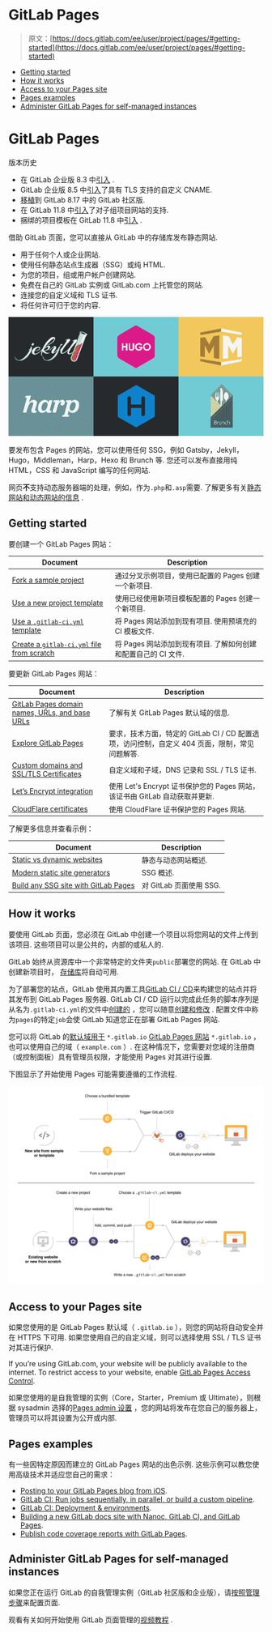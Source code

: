 # GitLab Pages

> 原文：[https://docs.gitlab.com/ee/user/project/pages/#getting-started](https://docs.gitlab.com/ee/user/project/pages/#getting-started)

*   [Getting started](#getting-started)
*   [How it works](#how-it-works)
*   [Access to your Pages site](#access-to-your-pages-site)
*   [Pages examples](#pages-examples)
*   [Administer GitLab Pages for self-managed instances](#administer-gitlab-pages-for-self-managed-instances)

# GitLab Pages[](#gitlab-pages "Permalink")

版本历史

*   在 GitLab 企业版 8.3 中[引入](https://gitlab.com/gitlab-org/gitlab/-/merge_requests/80) .
*   GitLab 企业版 8.5 中[引入](https://gitlab.com/gitlab-org/gitlab/-/merge_requests/173)了具有 TLS 支持的自定义 CNAME.
*   [移植](https://gitlab.com/gitlab-org/gitlab-foss/-/issues/14605)到 GitLab 8.17 中的 GitLab 社区版.
*   在 GitLab 11.8 中[引入](https://gitlab.com/gitlab-org/gitlab-foss/-/issues/30548)了对子组项目网站的支持.
*   捆绑的项目模板在 GitLab 11.8 中[引入](https://gitlab.com/gitlab-org/gitlab-foss/-/issues/47857) .

借助 GitLab 页面，您可以直接从 GitLab 中的存储库发布静态网站.

*   用于任何个人或企业网站.
*   使用任何静态站点生成器（SSG）或纯 HTML.
*   为您的项目，组或用户帐户创建网站.
*   免费在自己的 GitLab 实例或 GitLab.com 上托管您的网站.
*   连接您的自定义域和 TLS 证书.
*   将任何许可归于您的内容.

![Examples of SSGs supported by Pages](img/50ffc4ae0babeef44a73e82cfe49bb30.png)

要发布包含 Pages 的网站，您可以使用任何 SSG，例如 Gatsby，Jekyll，Hugo，Middleman，Harp，Hexo 和 Brunch 等. 您还可以发布直接用纯 HTML，CSS 和 JavaScript 编写的任何网站.

网页**不**支持动态服务器端的处理，例如，作为`.php`和`.asp`需要. 了解更多有关[静态网站和动态网站的信息](https://about.gitlab.com/blog/2016/06/03/ssg-overview-gitlab-pages-part-1-dynamic-x-static/) .

## Getting started[](#getting-started "Permalink")

要创建一个 GitLab Pages 网站：

| Document | Description |
| --- | --- |
| [Fork a sample project](getting_started/pages_forked_sample_project.html) | 通过分叉示例项目，使用已配置的 Pages 创建一个新项目. |
| [Use a new project template](getting_started/pages_new_project_template.html) | 使用已经使用新项目模板配置的 Pages 创建一个新项目. |
| [Use a `.gitlab-ci.yml` template](getting_started/pages_ci_cd_template.html) | 将 Pages 网站添加到现有项目. 使用预填充的 CI 模板文件. |
| [Create a `gitlab-ci.yml` file from scratch](getting_started/pages_from_scratch.html) | 将 Pages 网站添加到现有项目. 了解如何创建和配置自己的 CI 文件. |

要更新 GitLab Pages 网站：

| Document | Description |
| --- | --- |
| [GitLab Pages domain names, URLs, and base URLs](getting_started_part_one.html) | 了解有关 GitLab Pages 默认域的信息. |
| [Explore GitLab Pages](introduction.html) | 要求，技术方面，特定的 GitLab CI / CD 配置选项，访问控制，自定义 404 页面，限制，常见问题解答. |
| [Custom domains and SSL/TLS Certificates](custom_domains_ssl_tls_certification/index.html) | 自定义域和子域，DNS 记录和 SSL / TLS 证书. |
| [Let’s Encrypt integration](custom_domains_ssl_tls_certification/lets_encrypt_integration.html) | 使用 Let's Encrypt 证书保护您的 Pages 网站，该证书由 GitLab 自动获取并更新. |
| [CloudFlare certificates](https://about.gitlab.com/blog/2017/02/07/setting-up-gitlab-pages-with-cloudflare-certificates/) | 使用 CloudFlare 证书保护您的 Pages 网站. |

了解更多信息并查看示例：

| Document | Description |
| --- | --- |
| [Static vs dynamic websites](https://about.gitlab.com/blog/2016/06/03/ssg-overview-gitlab-pages-part-1-dynamic-x-static/) | 静态与动态网站概述. |
| [Modern static site generators](https://about.gitlab.com/blog/2016/06/10/ssg-overview-gitlab-pages-part-2/) | SSG 概述. |
| [Build any SSG site with GitLab Pages](https://about.gitlab.com/blog/2016/06/17/ssg-overview-gitlab-pages-part-3-examples-ci/) | 对 GitLab 页面使用 SSG. |

## How it works[](#how-it-works "Permalink")

要使用 GitLab 页面，您必须在 GitLab 中创建一个项目以将您网站的文件上传到该项目. 这些项目可以是公共的，内部的或私人的.

GitLab 始终从资源库中一个非常特定的文件夹`public`部署您的网站. 在 GitLab 中创建新项目时， [存储库](../repository/index.html)将自动可用.

为了部署您的站点，GitLab 使用其内置工具[GitLab CI / CD](../../../ci/README.html)来构建您的站点并将其发布到 GitLab Pages 服务器. GitLab CI / CD 运行以完成此任务的脚本序列是从名为`.gitlab-ci.yml`的文件中[创建的](getting_started/pages_from_scratch.html) ，您可以随意[创建和修改](getting_started/pages_from_scratch.html) . 配置文件中称为`pages`的特定`job`会使 GitLab 知道您正在部署 GitLab Pages 网站.

您可以将 GitLab 的[默认域用于](getting_started_part_one.html#gitlab-pages-default-domain-names) `*.gitlab.io` [GitLab Pages 网站](getting_started_part_one.html#gitlab-pages-default-domain-names) `*.gitlab.io` ，也可以使用自己的域（ `example.com` ）. 在这种情况下，您需要对您域的注册商（或控制面板）具有管理员权限，才能使用 Pages 对其进行设置.

下图显示了开始使用 Pages 可能需要遵循的工作流程.

![New projects for GitLab Pages](img/8db9ef3ba0d1153ab46b990e98372677.png)

## Access to your Pages site[](#access-to-your-pages-site "Permalink")

如果您使用的是 GitLab Pages 默认域（ `.gitlab.io` ），则您的网站将自动安全并在 HTTPS 下可用. 如果您使用自己的自定义域，则可以选择使用 SSL / TLS 证书对其进行保护.

If you’re using GitLab.com, your website will be publicly available to the internet. To restrict access to your website, enable [GitLab Pages Access Control](pages_access_control.html).

如果您使用的是自我管理的实例（Core，Starter，Premium 或 Ultimate），则根据 sysadmin 选择的[Pages admin 设置](../../../administration/pages/index.html) ，您的网站将发布在您自己的服务器上，管理员可以将其设置为公开或内部.

## Pages examples[](#pages-examples "Permalink")

有一些因特定原因而建立的 GitLab Pages 网站的出色示例. 这些示例可以教您使用高级技术并适应您自己的需求：

*   [Posting to your GitLab Pages blog from iOS](https://about.gitlab.com/blog/2016/08/19/posting-to-your-gitlab-pages-blog-from-ios/).
*   [GitLab CI: Run jobs sequentially, in parallel, or build a custom pipeline](https://about.gitlab.com/blog/2016/07/29/the-basics-of-gitlab-ci/).
*   [GitLab CI: Deployment & environments](https://about.gitlab.com/blog/2016/08/26/ci-deployment-and-environments/).
*   [Building a new GitLab docs site with Nanoc, GitLab CI, and GitLab Pages](https://about.gitlab.com/blog/2016/12/07/building-a-new-gitlab-docs-site-with-nanoc-gitlab-ci-and-gitlab-pages/).
*   [Publish code coverage reports with GitLab Pages](https://about.gitlab.com/blog/2016/11/03/publish-code-coverage-report-with-gitlab-pages/).

## Administer GitLab Pages for self-managed instances[](#administer-gitlab-pages-for-self-managed-instances "Permalink")

如果您正在运行 GitLab 的自我管理实例（GitLab 社区版和企业版），请[按照管理步骤](../../../administration/pages/index.html)来配置页面.

观看有关如何开始使用 GitLab 页面管理的[视频教程](https://www.youtube.com/watch?v=dD8c7WNcc6s) .